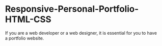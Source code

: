 # Responsive-Personal-Portfolio-HTML-CSS
If you are a web developer or a web designer, it is essential for you to have a portfolio website.
